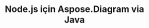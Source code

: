 ﻿---
title: Node.js için Aspose.Diagram via Java
type: docs
weight: 70
url: /tr/java/aspose-diagram-for-node-js-via-java/
---
